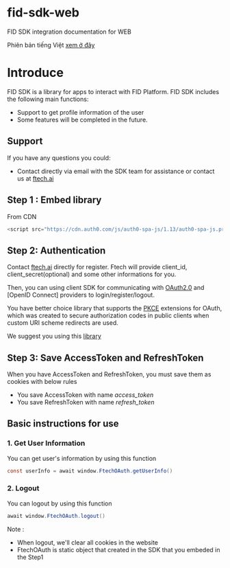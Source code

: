 # fid-sdk-web
FID SDK integration documentation for WEB

Phiên bản tiếng Việt [xem ở đây](./README-vi.md)

# Introduce
FID SDK is a library for apps to interact with FID Platform. FID SDK includes the following main functions:
- Support to get profile information of the user
- Some features will be completed in the future.

## Support
If you have any questions you could:

- Contact directly via email with the SDK team for assistance or contact us at [ftech.ai](https://ftech.ai/)

## Step 1 : Embed library
From CDN
```java
<script src="https://cdn.auth0.com/js/auth0-spa-js/1.13/auth0-spa-js.production.js"></script>
```

## Step 2: Authentication
Contact [ftech.ai](https://ftech.ai/) directly for register. Ftech will provide client_id, client_secret(optional) and some other informations for you.

Then, you can using client SDK for communicating with [OAuth2.0](https://datatracker.ietf.org/doc/html/rfc6749) and [OpenID Connect] providers to login/register/logout.

You have better choice library that supports the [PKCE](https://datatracker.ietf.org/doc/html/rfc7636) extensions for OAuth, which was created to secure authorization codes in public clients when custom URI scheme redirects are used.

We suggest you using this [library](https://github.com/auth0/auth0-spa-js)

## Step 3: Save AccessToken and RefreshToken
When you have AccessToken and RefreshToken, you must save them as cookies with below rules

- You save AccessToken with name *access_token*
- You save RefreshToken with name *refresh_token*

## Basic instructions for use
### 1. Get User Information
You can get user's information by using this function

```java
const userInfo = await window.FtechOAuth.getUserInfo()
```

### 2. Logout
You can logout by using this function 
```java
await window.FtechOAuth.logout()
```
Note : 
- When logout, we'll clear all cookies in the website
- FtechOAuth is static object that created in the SDK that you embeded in the Step1
